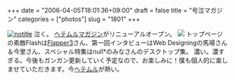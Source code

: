 +++
date = "2006-04-05T18:01:36+09:00"
draft = false
title = "号泣マガジン"
categories = ["photos"]
slug = "1801"
+++

<a href="http://www.flickr.com/photos/h-b-k-r/123547570" target="_blank"><img src="http://static.flickr.com/41/123547570_30c14e3d52.jpg" class="photoen" alt="notitle"  /></a>
泣く。
<a href="http://mag.heteml.jp" target="_blank">ヘテムルマガジン</a>がリニューアルオープン。
<a href="http://mag.heteml.jp" target="_blank"><img src="http://mag.heteml.jp/_tmpl/images/logo.gif"></a>
トップページの素敵Flashは<a href="http://www.flapper3.com/" target="_blank">Flapper3</a>さん、第一回インタビューはWeb Designingの馬場さん＆今里さん、スペシャル特集はnull*のみなさんのデスクトップ集。
濃い。濃すぎる。今後もガンガン更新していく予定なので、お楽しみに！僕も個人的に楽しませていただきます。今<a href="http://heteml.jp" target="_blank">ヘテムル</a>が熱い。
